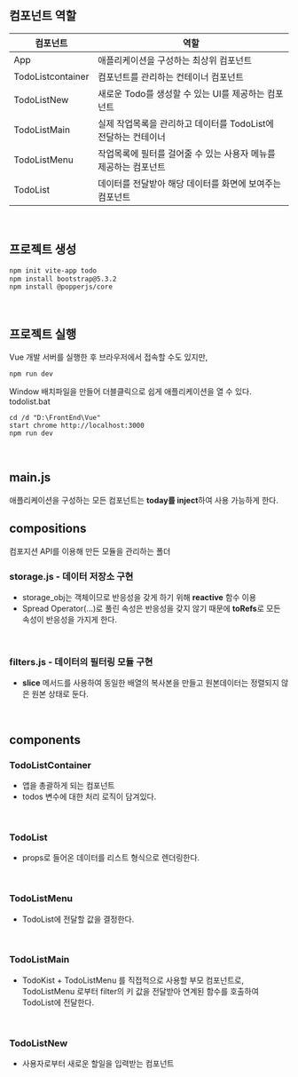 ## 컴포넌트 역할  

컴포넌트 | 역할
-- | -- 
App | 애플리케이션을 구성하는 최상위 컴포넌트  
TodoListcontainer | 컴포넌트를 관리하는 컨테이너 컴포넌트
TodoListNew | 새로운 Todo를 생성할 수 있는 UI를 제공하는 컴포넌트
TodoListMain | 실제 작업목록을 관리하고 데이터를 TodoList에 전달하는 컨테이너
TodoListMenu | 작업목록에 필터를 걸어줄 수 있는 사용자 메뉴를 제공하는 컴포넌트
TodoList | 데이터를 전달받아 해당 데이터를 화면에 보여주는 컴포넌트
<br />

## 프로젝트 생성
```bash
npm init vite-app todo  
npm install bootstrap@5.3.2  
npm install @popperjs/core  
```
<br />

## 프로젝트 실행
Vue 개발 서버를 실행한 후 브라우저에서 접속할 수도 있지만,
```
npm run dev
```
Window 배치파일을 만들어 더블클릭으로 쉽게 애플리케이션을 열 수 있다.
todolist.bat
```
cd /d "D:\FrontEnd\Vue"
start chrome http://localhost:3000
npm run dev
```
<br />

## main.js
애플리케이션을 구성하는 모든 컴포넌트는 **today를 inject**하여 사용 가능하게 한다.
<br />

## compositions
컴포지션 API를 이용해 만든 모듈을 관리하는 폴더
<br />

### storage.js - 데이터 저장소 구현
- storage_obj는 객체이므로 반응성을 갖게 하기 위해 **reactive** 함수 이용  
- Spread Operator(...)로 풀린 속성은 반응성을 갖지 않기 때문에 **toRefs**로 모든 속성이 반응성을 가지게 한다.
<br />

### filters.js - 데이터의 필터링 모듈 구현
- **slice** 메서드를 사용하여 동일한 배열의 복사본을 만들고 원본데이터는 정렬되지 않은 원본 상태로 둔다.
<br />

## components
### TodoListContainer
- 앱을 총괄하게 되는 컴포넌트  
- todos 변수에 대한 처리 로직이 담겨있다.
<br />

### TodoList 
- props로 들어온 데이터를 리스트 형식으로 렌더링한다.
<br />

### TodoListMenu
- TodoList에 전달할 값을 결정한다.
<br />

### TodoListMain
- TodoKist + TodoListMenu 를 직접적으로 사용할 부모 컴포넌트로,  
TodoListMenu 로부터 filter의 키 값을 전달받아 연계된 함수를 호출하여 TodoList에 전달한다.
<br />

### TodoListNew
- 사용자로부터 새로운 할일을 입력받는 컴포넌트
<br />